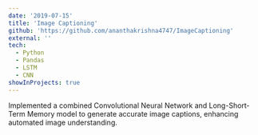 ```yaml
---
date: '2019-07-15'
title: 'Image Captioning'
github: 'https://github.com/ananthakrishna4747/ImageCaptioning'
external: ''
tech:
  - Python
  - Pandas
  - LSTM
  - CNN
showInProjects: true
---
```


Implemented a combined Convolutional Neural Network and Long-Short-Term Memory model to generate accurate image captions, enhancing automated image understanding.
